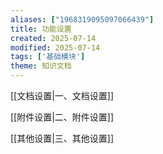 ```yaml
---
aliases: ["1968319095097066439"]
title: 功能设置
created: 2025-07-14
modified: 2025-07-14
tags: ['基础模块']
theme: 知识文档
---
```


[[文档设置|一、文档设置]]

[[附件设置|二、附件设置]]

[[其他设置|三、其他设置]]